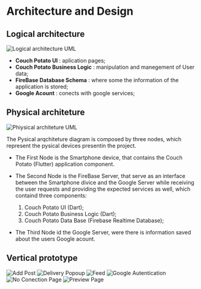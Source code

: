 # Architecture and Design

## Logical architecture

![Logical architecture UML](./Assets/Logical%20architecture.drawio.png)

- **Couch Potato UI** : aplication pages;
- **Couch Potato Business Logic** : manipulation and manegement of User data;
- **FireBase Database Schema** : where some the information of the application is stored;
- **Google Acount** : conects with google services;

## Physical architeture

![Phiysical architeture UML](./Assets/Physical%20architecture.drawio.png)

The Pysical arqchiteture diagram is composed by three nodes, which represent the pysical devices presentin the project.

- The First Node is the Smartphone device, that contains the Couch Potato (Flutter) application component.

- The Second Node is the FireBase Server, that serve as an interface between the Smartphone divice and the Google Server while receiving the user requests and providing the expected services as well, which containd three components:

  1. Couch Potato UI (Dart);
  2. Couch Potato Business Logic (Dart);
  3. Couch Potato Data Base (Firebase Realtime Database);

- The Third Node id the Google Server, were there is information saved about the users Google acount.

## Vertical prototype

![Add Post](./Assets/CREATE%20POST%202.png)
![Delivery Popoup](./Assets/ITEM%20ACQUISITION.png)
![Feed](./Assets/FEED.png)
![Google Autentication](./Assets/Google%20Autentication.png)
![No Conection Page](./Assets/NO%20INTERNET.png)
![Preview Page](./Assets/CREATE%20POST.png)
